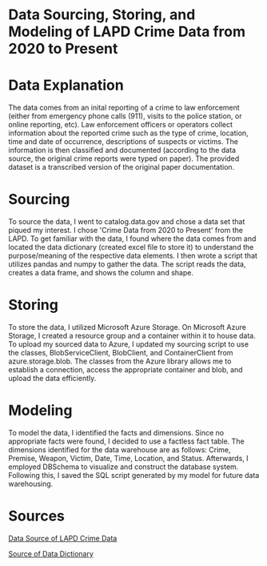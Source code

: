 # Data Sourcing, Storing, and Modeling of LAPD Crime Data from 2020 to Present

# Data Explanation
The data comes from an inital reporting of a crime to law enforcement (either from emergency phone calls (911), visits to the police station, or online reporting, etc). Law enforcement officers or operators collect information about the reported crime such as the type of crime, location, time and date of occurrence, descriptions of suspects or victims. The information is then classified and documented (according to the data source, the original crime reports were typed on paper). The provided dataset is a transcribed version of the original paper documentation.

# Sourcing 

To source the data, I went to catalog.data.gov and chose a data set that piqued my interest. I chose 'Crime Data from 2020 to Present' from the LAPD. To get familiar with the data, I found where the data comes from and located the data dictionary (created excel file to store it) to understand the purpose/meaning of the respective data elements. I then wrote a script that utilizes pandas and numpy to gather the data. The script reads the data, creates a data frame, and shows the column and shape. 

# Storing

To store the data, I utilized Microsoft Azure Storage. On Microsoft Azure Storage, I created a resource group and a container within it to house data. To upload my sourced data to Azure, I updated my sourcing script to use the classes, BlobServiceClient, BlobClient, and ContainerClient from azure.storage.blob. The classes from the Azure library allows me to establish a connection, access the appropriate container and blob, and upload the data efficiently.

# Modeling

To model the data, I identified the facts and dimensions. Since no appropriate facts were found, I decided to use a factless fact table. The dimensions identified for the data warehouse are as follows: Crime, Premise, Weapon, Victim, Date, Time, Location, and Status. Afterwards, I employed DBSchema to visualize and construct the database system. Following this, I saved the SQL script generated by my model for future data warehousing. 

# Sources
[Data Source of LAPD Crime Data](https://catalog.data.gov/dataset/crime-data-from-2020-to-present)

[Source of Data Dictionary](https://data.lacity.org/Public-Safety/Crime-Data-from-2020-to-Present/2nrs-mtv8/about_data)
